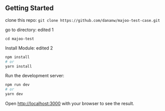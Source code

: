 ## Getting Started

clone this repo: 
```git clone https://github.com/dananw/majoo-test-case.git```

go to directory: edited 1

```cd majoo-test```

Install Module: edited 2
```bash
npm install
# or
yarn install
```


Run the development server:

```bash
npm run dev
# or
yarn dev
```

Open [http://localhost:3000](http://localhost:3000) with your browser to see the result.
